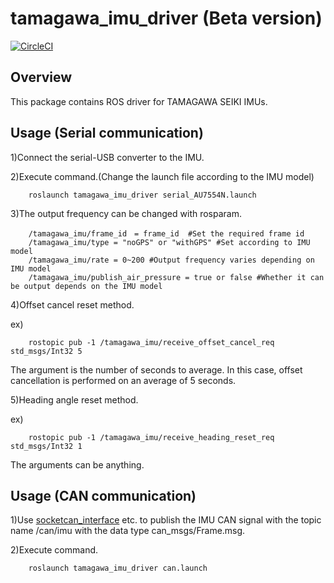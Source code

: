 # tamagawa_imu_driver (Beta version)

[![CircleCI](https://circleci.com/gh/MapIV/tamagawa_imu_driver/tree/master.svg?style=svg)](https://circleci.com/gh/MapIV/tamagawa_imu_driver/tree/master)

## Overview

This package contains ROS driver for TAMAGAWA SEIKI IMUs.

## Usage (Serial communication)
1)Connect the serial-USB converter to the IMU.


2)Execute command.(Change the launch file according to the IMU model)  

		roslaunch tamagawa_imu_driver serial_AU7554N.launch  

3)The output frequency can be changed with rosparam.  

		/tamagawa_imu/frame_id　= frame_id  #Set the required frame id  
		/tamagawa_imu/type = "noGPS" or "withGPS" #Set according to IMU model  
		/tamagawa_imu/rate = 0~200 #Output frequency varies depending on IMU model  
		/tamagawa_imu/publish_air_pressure = true or false #Whether it can be output depends on the IMU model  

4)Offset cancel reset method.

ex)

		rostopic pub -1 /tamagawa_imu/receive_offset_cancel_req std_msgs/Int32 5  

The argument is the number of seconds to average. In this case, offset cancellation is performed on an average of 5 seconds.  

5)Heading angle reset method.

ex)

		rostopic pub -1 /tamagawa_imu/receive_heading_reset_req std_msgs/Int32 1  

The arguments can be anything.

## Usage (CAN communication)

1)Use [socketcan_interface](http://wiki.ros.org/socketcan_interface) etc. to publish the IMU CAN signal with the topic name /can/imu with the data type can_msgs/Frame.msg.  

2)Execute command.  

		roslaunch tamagawa_imu_driver can.launch  

